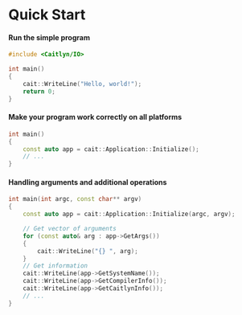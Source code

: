 # Quick Start

#### Run the simple program

```c++
#include <Caitlyn/IO>

int main()
{
    cait::WriteLine("Hello, world!");
    return 0;
}
```

#### Make your program work correctly on all platforms

```c++
int main()
{
    const auto app = cait::Application::Initialize();
    // ...
}
```

#### Handling arguments and additional operations

```c++
int main(int argc, const char** argv)
{
    const auto app = cait::Application::Initialize(argc, argv);

    // Get vector of arguments
    for (const auto& arg : app->GetArgs())
    {
        cait::WriteLine("{} ", arg);
    }
    // Get information
    cait::WriteLine(app->GetSystemName());
    cait::WriteLine(app->GetCompilerInfo());
    cait::WriteLine(app->GetCaitlynInfo());
    // ...
}
```
